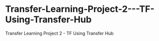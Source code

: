 # Transfer-Learning-Project-2---TF-Using-Transfer-Hub
Transfer Learning Project 2 - TF Using Transfer Hub
